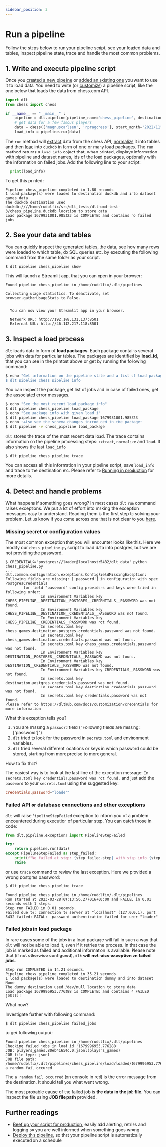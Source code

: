 ```yaml
---
sidebar_position: 3
---
```


# Run a pipeline

Follow the steps below to run your pipeline script, see your loaded data and tables, inspect pipeline state, trace and handle the most common problems.

## 1. Write and execute pipeline script

Once you [created a new pipeline](create-a-pipeline) or [added an existing one](add-a-pipeline) you want to use it to load data. You need to write (or [customize](add-a-pipeline#3-customize-or-write-a-pipeline-script)) a pipeline script, like the one below that loads the data from chess.com API.

```python
import dlt
from chess import chess

if __name__ == "__main__" :
    pipeline = dlt.pipeline(pipeline_name="chess_pipeline", destination='duckdb', dataset_name="games_data")
    # get data for a few famous players
    data = chess(['magnuscarlsen', 'rpragchess'], start_month="2022/11", end_month="2022/12")
    load_info = pipeline.run(data)
```

The `run` method will [extract](../architecture.md#extract) data from the chess API, [normalize](../architecture.md#normalize) it into tables and then [load](../architecture.md#load) into `duckdb` in form of one or many load packages. The `run` method returns a `load_info` object that, when printed, displays information with pipeline and dataset names, ids of the load packages, optionally with the information on failed jobs. Add the following line to your script:

```python
  print(load_info)
```

To get this printed:
```
Pipeline chess_pipeline completed in 1.80 seconds
1 load package(s) were loaded to destination duckdb and into dataset games_data
The duckdb destination used duckdb:////home/rudolfix/src/dlt_tests/dlt-cmd-test-3/chess_pipeline.duckdb location to store data
Load package 1679931001.985323 is COMPLETED and contains no failed jobs
```

## 2. See your data and tables

You can quickly inspect the generated tables, the data, see how many rows were loaded to which table, do SQL queries etc. by executing the following command from the same folder as your script.

```sh
$ dlt pipeline chess_pipeline show
```

This will launch a Streamlit app, that you can open in your browser:

```
Found pipeline chess_pipeline in /home/rudolfix/.dlt/pipelines

Collecting usage statistics. To deactivate, set browser.gatherUsageStats to False.


  You can now view your Streamlit app in your browser.

  Network URL: http://192.168.131.137:8501
  External URL: http://46.142.217.118:8501
```

## 3. Inspect a load process

`dlt` loads data in form of **load packages**. Each package contains several jobs with data for particular tables. The packages are identified by **load_id**, that you can see in the printout above or get by running the following command:

```sh
$ echo "Get information on the pipeline state and a list of load package ids
$ dlt pipeline chess_pipeline info
```

You can inspect the package, get list of jobs and in case of failed ones, get the associated error messages.

```sh
$ echo "See the most recent load package info"
$ dlt pipeline chess_pipeline load_package
$ echo "See package info with given load i"
$ dlt pipeline chess_pipeline load_package 1679931001.985323
$ echo "Also see the schema changes introduced in the package"
$ dlt pipeline -v chess_pipeline load_package
```

`dlt` stores the trace of the most recent data load. The trace contains information on the pipeline processing steps: `extract`, `normalize` and `load`. It also shows the last `load_info`:

```sh
$ dlt pipeline chess_pipeline trace
```

You can access all this information in your pipeline script, save `load_info` and trace to the destination etc. Please refer to [Running in production](../running-in-production/running.md#inspect-and-save-the-load-info-and-trace) for more details.

## 4. Detect and handle problems

What happens if something goes wrong? In most cases `dlt` `run` command raises exceptions. We put a lot of effort into making the exception messages easy to understand. Reading them is the first step to solving your problem. Let us know
if you come across one that is not clear to you [here](https://github.com/dlt-hub/dlt/issues/new).

### Missing secret or configuration values

The most common exception that you will encounter looks like this. Here we modify our `chess_pipeline.py` script to load data into postgres, but we are not providing the password.

```
$ CREDENTIALS="postgres://loader@localhost:5432/dlt_data" python chess_pipeline.py
...
dlt.common.configuration.exceptions.ConfigFieldMissingException: Following fields are missing: ['password'] in configuration with spec PostgresCredentials
        for field "password" config providers and keys were tried in following order:
                In Environment Variables key CHESS_PIPELINE__DESTINATION__POSTGRES__CREDENTIALS__PASSWORD was not found.
                In Environment Variables key CHESS_PIPELINE__DESTINATION__CREDENTIALS__PASSWORD was not found.
                In Environment Variables key CHESS_PIPELINE__CREDENTIALS__PASSWORD was not found.
                In secrets.toml key chess_games.destination.postgres.credentials.password was not found.
                In secrets.toml key chess_games.destination.credentials.password was not found.
                In secrets.toml key chess_games.credentials.password was not found.
                In Environment Variables key DESTINATION__POSTGRES__CREDENTIALS__PASSWORD was not found.
                In Environment Variables key DESTINATION__CREDENTIALS__PASSWORD was not found.
                In Environment Variables key CREDENTIALS__PASSWORD was not found.
                In secrets.toml key destination.postgres.credentials.password was not found.
                In secrets.toml key destination.credentials.password was not found.
                In secrets.toml key credentials.password was not found.
Please refer to https://dlthub.com/docs/customization/credentials for more information

```
What this exception tells you?
1. You are missing a `password` field ("Following fields are missing: ['password']")
2. `dlt` tried to look for the password in `secrets.toml` and environment variables.
3. `dlt` tried several different locations or keys in which password could be stored, starting from more precise to more general.

How to fix that?

The easiest way is to look at the last line of the exception message: `In secrets.toml key credentials.password was not found.` and just add the `password` to your `secrets.toml` using the suggested key:

```toml
credentials.password="loader"
```

### Failed API or database connections and other exceptions

`dlt` will raise `PipelineStepFailed` exception to inform you of a problem encountered during execution of particular step. You can catch those in code:

```python
from dlt.pipeline.exceptions import PipelineStepFailed

try:
    return pipeline.run(data)
except PipelineStepFailed as step_failed:
    print(f"We failed at step: {step_failed.step} with step info {step_failed.step_info}")
    raise
```

or use `trace` command to review the last exception. Here we provided a wrong postgres password:

```sh
$ dlt pipeline chess_pipeline trace
```

```
Found pipeline chess_pipeline in /home/rudolfix/.dlt/pipelines
Run started at 2023-03-28T09:13:56.277016+00:00 and FAILED in 0.01 seconds with 1 steps.
Step run FAILED in 0.01 seconds.
Failed due to: connection to server at "localhost" (127.0.0.1), port 5432 failed: FATAL:  password authentication failed for user "loader"
```

### Failed jobs in load package

In rare cases some of the jobs in a load package will fail in such a way that `dlt` will not be able to load it, even if it retries the process. In that case the job is marked as failed and additional information is available. Please note that (if not otherwise configured), `dlt` **will not raise exception on failed jobs**.

```
Step run COMPLETED in 14.21 seconds.
Pipeline chess_pipeline completed in 35.21 seconds
1 load package(s) were loaded to destination dummy and into dataset None
The dummy destination used /dev/null location to store data
Load package 1679996953.776288 is COMPLETED and contains 4 FAILED job(s)!
```

What now?

Investigate further with following command:

```sh
$ dlt pipeline chess_pipeline failed_jobs
```

to get following output:

```
Found pipeline chess_pipeline in /home/rudolfix/.dlt/pipelines
Checking failed jobs in load id '1679996953.776288'
JOB: players_games.80eb41650c.0.jsonl(players_games)
JOB file type: jsonl
JOB file path: /home/rudolfix/.dlt/pipelines/chess_pipeline/load/loaded/1679996953.776288/failed_jobs/players_games.80eb41650c.0.jsonl
a random fail occured

```

The `a random fail occurred` (on console in red) is the error message from the destination. It should tell you what went wrong.

The most probable cause of the failed job is **the data in the job file**. You can inspect the file using **JOB file path** provided.

## Further readings
- [Beef up your script for production](../running-in-production/running.md), easily add alerting, retries and logging so you are well informed when something goes wrong
- [Deploy this pipeline](./walkthroughs/deploy-a-pipeline), so that your pipeline script is automatically executed on a schedule